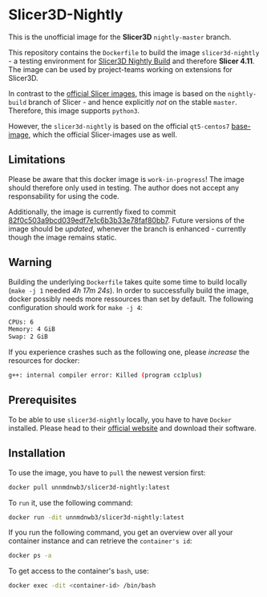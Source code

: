 # Slicer3D-Nightly

This is the unofficial image for the **Slicer3D** `nightly-master` branch.

This repository contains the `Dockerfile` to build the image `slicer3d-nightly` - a testing environment for [Slicer3D Nightly Build](https://github.com/Slicer/Slicer/tree/nightly-master) and therefore **Slicer 4.11**. The image can be used by project-teams working on extensions for Slicer3D.

In contrast to the [official Slicer images](https://github.com/thewtex/SlicerDocker), this image is based on the `nightly-build` branch of Slicer - and hence explicitly _not_ on the stable `master`. Therefore, this image supports `python3`.

However, the `slicer3d-nightly` is based on the official `qt5-centos7` [base-image](https://github.com/Slicer/SlicerBuildEnvironment/blob/master/Docker/qt5-centos7/Dockerfile), which the official Slicer-images use as well.

## Limitations

Please be aware that this docker image is `work-in-progress`! The image should therefore only used in testing.
The author does not accept any responsability for using the code.

Additionally, the image is currently fixed to commit [82f0c503a9bcd039edf7e1c6b3b33e78faf80bb7](https://github.com/Slicer/Slicer/commit/82f0c503a9bcd039edf7e1c6b3b33e78faf80bb7). Future versions of the image should be *updated*, whenever the branch is enhanced - currently though the image remains static.

## Warning

Building the underlying `Dockerfile` takes quite some time to build locally (`make -j 1` needed *4h 17m 24s*). In order to successfully build the image, docker possibly needs more ressources than set by default. The following configuration should work for `make -j 4`:

```bash
CPUs: 6
Memory: 4 GiB
Swap: 2 GiB
```

If you experience crashes such as the following one, please *increase* the resources for docker:

```bash
g++: internal compiler error: Killed (program cc1plus)
```

## Prerequisites

To be able to use `slicer3d-nightly` locally, you have to have `Docker` installed.
Please head to their [official website](https://www.docker.com/get-started) and download their software.

## Installation

To use the image, you have to `pull` the newest version first:

```bash
docker pull unnmdnwb3/slicer3d-nightly:latest
```

To `run` it, use the following command:

```bash
docker run -dit unnmdnwb3/slicer3d-nightly:latest
```

If you run the following command, you get an overview over all your container instance and can retrieve the `container's id`:

```bash
docker ps -a
```

To get access to the container's `bash`, use:

```bash
docker exec -dit <container-id> /bin/bash
```
